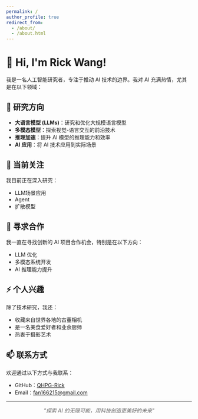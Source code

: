 ```yaml
---
permalink: /
author_profile: true
redirect_from: 
  - /about/
  - /about.html
---
```


# 👋 Hi, I'm Rick Wang!

我是一名人工智能研究者，专注于推动 AI 技术的边界。我对 AI 充满热情，尤其是在以下领域：

## 🔬 研究方向

- **大语言模型 (LLMs)**：研究和优化大规模语言模型
- **多模态模型**：探索视觉-语言交互的前沿技术
- **推理加速**：提升 AI 模型的推理能力和效率
- **AI 应用**：将 AI 技术应用到实际场景

## 🌱 当前关注

我目前正在深入研究：
- LLM场景应用
- Agent
- 扩散模型

## 💞️ 寻求合作

我一直在寻找创新的 AI 项目合作机会，特别是在以下方向：
- LLM 优化
- 多模态系统开发
- AI 推理能力提升

## ⚡ 个人兴趣

除了技术研究，我还：
- 收藏来自世界各地的古董相机
- 是一名美食爱好者和业余厨师
- 热衷于摄影艺术

## 📫 联系方式

欢迎通过以下方式与我联系：
- GitHub：[QHPG-Rick](https://github.com/QHPG-Rick)
- Email：[fan166215@gmail.com](mailto:fan166215@gmail.com)

---

<div style="text-align: center; font-style: italic; color: #666;">
"探索 AI 的无限可能，用科技创造更美好的未来"
</div>
